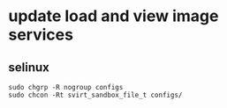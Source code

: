 # update load and view image services

## selinux

```shell
sudo chgrp -R nogroup configs
sudo chcon -Rt svirt_sandbox_file_t configs/
```
